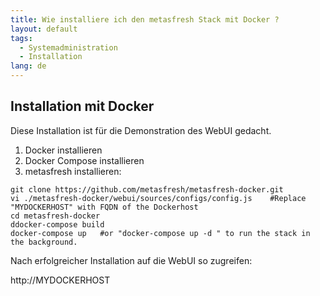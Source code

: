 ```yaml
---
title: Wie installiere ich den metasfresh Stack mit Docker ?
layout: default
tags:
  - Systemadministration
  - Installation
lang: de
---
```


## Installation mit Docker

Diese Installation ist für die Demonstration des WebUI gedacht.

1. Docker installieren
1. Docker Compose installieren
1. metasfresh installieren:

```
git clone https://github.com/metasfresh/metasfresh-docker.git
vi ./metasfresh-docker/webui/sources/configs/config.js    #Replace "MYDOCKERHOST" with FQDN of the Dockerhost
cd metasfresh-docker
ddocker-compose build
docker-compose up   #or "docker-compose up -d " to run the stack in the background.
```
 
Nach erfolgreicher Installation auf die WebUI so zugreifen:

http://MYDOCKERHOST 

